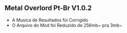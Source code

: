 ## Metal Overlord Pt-Br V1.0.2
- A Musica de Resultados foi Corrigido
- O Arquivo do Mod foi Reduzido de 256mb~ pra 3mb~
